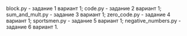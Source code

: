 block.py - задание 1 вариант 1; 
code.py - задание 2 вариант 1;
sum_and_mult.py - задание 3 вариант 1;
zero_code.py - задание 4 вариант 1;
sportsmen.py - задание 5 вариант 1;
negative_numbers.py - задание 6 вариант 1.
